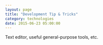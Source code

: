 ```yaml
---
layout: page
title: "Development Tip & Tricks"
category: technologies
date: 2015-06-23 05:00:00
---
```


Text editor, useful general-purpose tools, etc.
